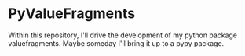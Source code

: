 # PyValueFragments

Within this repository, I'll drive the development of my python package valuefragments. Maybe someday I'll bring it up to a pypy package.
